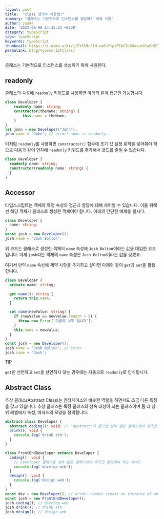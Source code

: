 ```yaml
---
layout: post
title:  "class 정의와 사용법!"
summary: "클래스는 기본적으로 인스턴스를 생성하기 위해 사용"
author: yoo94
date: '2023-05-06 14:35:23 +0530'
category: typeScript
tags: typeScript
keywords: typeScript
thumbnail: https://i.namu.wiki/i/EY559r31H-um8uTtptPIbCZoBGxsumSlwEH0T_rA6WmxQq1UwqyAf3cJQJXN7Fv5CoEz0kv5CBXzjkkPU_XWig.svg
permalink: blog/typescriptClass/
---
```

클래스는 기본적으로 인스턴스를 생성하기 위해 사용한다.

## readonly

클래스의 속성에 `readonly` 키워드를 사용하면 아래와 같이 접근만 가능합니다.

```typescript
class Developer {
    readonly name: string;
    constructor(theName: string) {
        this.name = theName;
    }
}
let john = new Developer("John");
john.name = "John"; // error! name is readonly.

```

이처럼 `readonly`를 사용하면 `constructor()` 함수에 초기 값 설정 로직을 넣어줘야 하므로 다음과 같이 인자에 `readonly` 키워드를 추가해서 코드를 줄일 수 있습니다.


```typescript
class Developer {
  readonly name: string;
  constructor(readonly name: string) {
  }
}
```

## Accessor

타입스크립트는 객체의 특정 속성의 접근과 할당에 대해 제어할 수 있습니다. 이를 위해선 해당 객체가 클래스로 생성한 객체여야 합니다. 아래의 간단한 예제를 봅시다.

```typescript
class Developer {
  name: string;
}
const josh = new Developer();
josh.name = 'Josh Bolton';
```

위 코드는 클래스로 생성한 객체의 `name` 속성에 `Josh Bolton`이라는 값을 대입한 코드입니다. 이제 `josh`라는 객체의 `name` 속성은 `Josh Bolton`이라는 값을 갖겠죠.

여기서 만약 `name` 속성에 제약 사항을 추가하고 싶다면 아래와 같이 `get`과 `set`을 활용합니다.

```typescript
class Developer {
  private name: string;
  
  get name(): string {
    return this.name;
  }

  set name(newValue: string) {
    if (newValue && newValue.length > 5) {
      throw new Error('이름이 너무 깁니다');
    }
    this.name = newValue;
  }
}
const josh = new Developer();
josh.name = 'Josh Bolton'; // Error
josh.name = 'Josh';
```

TIP

`get`만 선언하고 `set`을 선언하지 않는 경우에는 자동으로 `readonly`로 인식됩니다.

## Abstract Class

추상 클래스(Abstract Class)는 인터페이스와 비슷한 역할을 하면서도 조금 다른 특징을 갖고 있습니다. 추상 클래스는 특정 클래스의 상속 대상이 되는 클래스이며 좀 더 상위 레벨에서 속성, 메서드의 모양을 정의합니다.

```typescript
abstract class Developer {
  abstract coding(): void; // 'abstract'가 붙으면 상속 받은 클래스에서 무조건 구현해야 함
  drink(): void {
    console.log('drink sth');
  }
}

class FrontEndDeveloper extends Developer {
  coding(): void {
    // Developer 클래스를 상속 받은 클래스에서 무조건 정의해야 하는 메서드
    console.log('develop web');
  }
  design(): void {
    console.log('design web');
  }
}
const dev = new Developer(); // error: cannot create an instance of an abstract class
const josh = new FrontEndDeveloper();
josh.coding(); // develop web
josh.drink(); // drink sth
josh.design(); // design web
```

